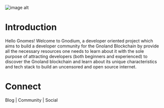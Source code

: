 ![image alt](https://github.com/Danish-Mahboob/Gnodium/blob/43dfc78f5e95ccaa2446c286497de602c81259c3/Banner.jpg)
# Introduction
Hello Gnomes! Welcome to Gnodium, a developer oriented project which aims to build a developer community for the Gnoland Blockchain by provide all the necessary resources one needs to learn about it with the sole purpose of attracting developers (both beginners and experienced) to discover the Gnoland blockchain and learn about its unique characteristics and tech stack to build an uncensored and open source internet.

# Connect
Blog | Community | Social


